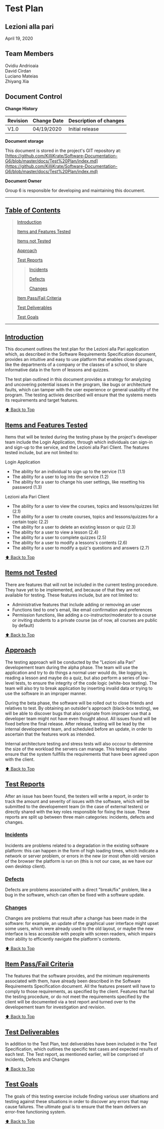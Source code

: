 # Test Plan

## Lezioni alla pari
April 19, 2020

## Team Members
Ovidiu Andrioaia  
David Cirdan  
Luciano Mateias  
Zhiyang Xia


## Document Control
**Change History**

| Revision | Change Date | Description of changes |
| -------- | ----------- | ---------------------- |
| V1.0     | 04/19/2020  | Initial release        |

**Document storage**    

This document is stored in the project's GIT repository at:
[https://github.com/KilliKrate/Software-Documentation-G6/blob/master/docs/Test%20Plan/index.md](https://github.com/KilliKrate/Software-Documentation-G6/blob/master/docs/Test%20Plan/index.md)
 
**Document Owner**

Group 6 is responsible for developing and maintaining this document.

-----------------------------------------------------
## [Table of Contents](#table-of-contents)
> [Introduction](#introduction)
>
> [Items and Features Tested](#items-and-features-tested)
>
> [Items not Tested](#items-not-tested)
>
> [Approach](#approach)
>
> [Test Reports](#test-reports)
>> [Incidents](#incidents)
>>
>> [Defects](#defects)
>>
>> [Changes](#changes)
>
> [Item Pass/Fail Criteria](#item-passfail-criteria)
>
> [Test Deliverables](#test-deliverables)
>
> [Test Goals](#test-goals)
-----------------------------------------------------

## [Introduction](#introduction)

This document outlines the test plan for the Lezioni alla Pari application which, as described in the Software Requirements Specification document, provides an intuitive and easy to use platform that enables closed groups, like the departments of a company or the classes of a school, to share informative data in the form of lessons and quizzes.

The test plan outlined in this document provides a strategy for analyzing and uncovering potential issues in the program, like bugs or architecture faults, which can tamper with the user experience or general usability of the program. The testing activies described will ensure that the systems meets its requirements and target features.

[⬆️ Back to Top](#table-of-contents)

## [Items and Features Tested](#items-and-features-tested)

Items that will be tested during the testing phase by the project's developer team include  the Login Application, through which individuals can sign-in and sign-up to the service, and the Lezioni alla Pari Client. The features tested include, but are not limited to:

Login Application  

- The ability for an individual to sign up to the service (1.1)
- The ability for a user to log into the service (1.2)
- The ability for a user to change his user settings, like resetting his password (1.3)

Lezioni alla Pari Client

- The ability for a user to view the courses, topics and lessons/quizzes list (2.1)
- The ability for a user to create courses, topics and lessons/quizzes for a certain topic (2.2)
- The ability for a user to delete an existing lesson or quiz (2.3)
- The ability for a user to view a lesson (2.4)
- The ability for a user to complete quizzes (2.5)
- The ability for a user to modify a lessons's contents (2.6)
- The ability for a user to modify a quiz's questions and answers (2.7)

[⬆️ Back to Top](#table-of-contents)

## [Items not Tested](#items-not-tested)

There are features that will not be included in the current testing procedure. They have yet to be implemented, and because of that they are not available for testing. These features include, but are not limited to:

- Administrative features that include adding or removing an user
- Functions tied to one's email, like email confirmation and preferences
- Permission functions, like adding a co-instructor/moderator to a course or inviting students to a private course (as of now, all courses are public by default)

[⬆️ Back to Top](#table-of-contents)

## [Approach](#approach)

The testing approach will be conducted by the "Lezioni alla Pari" developement team during the alpha phase. The team will use the application and try to do things a normal user would do, like logging in, reading a lesson and maybe do a quiz, but also perform a series of low-level tests, to ensure the integrity of the code logic (white-box testing). The team will also try to break application by inserting invalid data or trying to use the software in an improper manner.

During the beta phase, the software will be rolled out to close friends and relatives to test. By obtaining an outsider's approach (black-box testing), we will be able to discover bugs that also originate from improper use that a developer team might not have even thought about. All issues found will be fixed before the final release. After release, testing will be lead by the internal developement team, and scheduled before an update, in order to ascertain that the features work as intended.

Internal architecture testing and stress tests will also occour to determine the size of the workload the servers can manage. This testing will also ensure that the system fullfills the requirements that have been agreed upon with the client.

[⬆️ Back to Top](#table-of-contents)

## [Test Reports](#test-reports)

After an issue has been found, the testers will write a report, in order to track the amount and severity of issues with the software, which will be submitted to the developement team (in the case of external testers) or directly shared with the key roles responsible for fixing the issue. These reports are split up between three main categories: incidents, defects and changes.

### [Incidents](#incidents)

Incidents are problems related to a degradation in the existing software platform: this can happen in the form of high loading times, which indicate a network or server problem, or errors in the new (or most often old) version of the browser the platform is run on (this is not our case, as we have our own desktop client).

### [Defects](#defects)

Defects are problems associated with a direct "break/fix" problem, like a bug in the software, which can often be fixed with a software update.

### [Changes](#changes)

Changes are problems that result after a change has been made in the software: for example, an update of the graphical user interface might upset some users, which were already used to the old layout, or maybe the new interface is less accessible with people with screen readers, which impairs their ability to efficiently navigate the platform's contents.

[⬆️ Back to Top](#table-of-contents)

## [Item Pass/Fail Criteria](#item-passfail-criteria)

The features that the software provides, and the minimum requirements associated with them, have already been described in the Software Requirements Specification document. All the features present will have to comply to those requirements, as specified by the client. Features that fail the testing procedure, or do not meet the requirements specified by the client will be documented via a test report and turned over to the developement team for investigation and revision.

[⬆️ Back to Top](#table-of-contents)

## [Test Deliverables](#test-deliverables)

In addition to the Test Plan, test deliverables have been included in the Test Specification, which outlines the specific test cases and expected results of each test. The Test report, as mentioned earlier, will be comprised of Incidents, Defects and Changes

[⬆️ Back to Top](#table-of-contents)

## [Test Goals](#test-goals)

The goals of this testing exercise include finding various user situations and testing against these situations in order to discover any errors that may cause failures. The ultimate goal is to ensure that the team delivers an error-free functioning system. 

[⬆️ Back to Top](#table-of-contents)